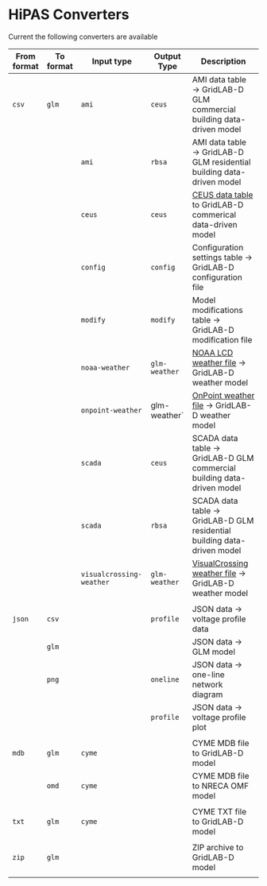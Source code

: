 # HiPAS Converters

Current the following converters are available

| From format | To format | Input type | Output Type | Description   
| ----------- | --------- | ---------- | ----------- | -----------
| `csv`       | `glm`     | `ami`      | `ceus`      | AMI data table &rarr; GridLAB-D GLM commercial building data-driven model
|             |           | `ami`      | `rbsa`      | AMI data table &rarr; GridLAB-D GLM residential building data-driven model
|             |           | `ceus`     | `ceus`      | [CEUS data table](https://www.energy.ca.gov/data-reports/surveys/california-commercial-end-use-survey) to GridLAB-D commerical data-driven model
|             |           | `config`   | `config`    | Configuration settings table &rarr; GridLAB-D configuration file
|             |           | `modify`   | `modify`    | Model modifications table &rarr; GridLAB-D modification file
|             |           | `noaa-weather` | `glm-weather` | [NOAA LCD weather file](https://www.ncdc.noaa.gov/cdo-web/datatools/lcd) &rarr; GridLAB-D weather model
|             |           | `onpoint-weather` | glm-weather` | [OnPoint weather file](https://weathersource.com/products/onpoint-weather/) &rarr; GridLAB-D weather model
|             |           | `scada`    | `ceus`      | SCADA data table &rarr; GridLAB-D GLM commercial building data-driven model
|             |           | `scada`    | `rbsa`      | SCADA data table &rarr; GridLAB-D GLM residential building data-driven model
|             |           | `visualcrossing-weather` | `glm-weather` | [VisualCrossing weather file](https://www.visualcrossing.com/weather/weather-data-services#/login) &rarr; GridLAB-D weather model
| |
| `json`      | `csv`     |            | `profile` | JSON data &rarr; voltage profile data
|             | `glm`     |            |           | JSON data &rarr; GLM model
|             | `png`     |            | `oneline` | JSON data &rarr; one-line network diagram
|             |           |            | `profile` | JSON data &rarr; voltage profile plot
| |
| `mdb`       | `glm`     | `cyme`     |           | CYME MDB file to GridLAB-D model
|             | `omd`     | `cyme`     |           | CYME MDB file to NRECA OMF model
| |
| `txt`       | `glm`     | `cyme`     |           | CYME TXT file to GridLAB-D model
| |
| `zip`       | `glm`     |            |           | ZIP archive to GridLAB-D model
| |
